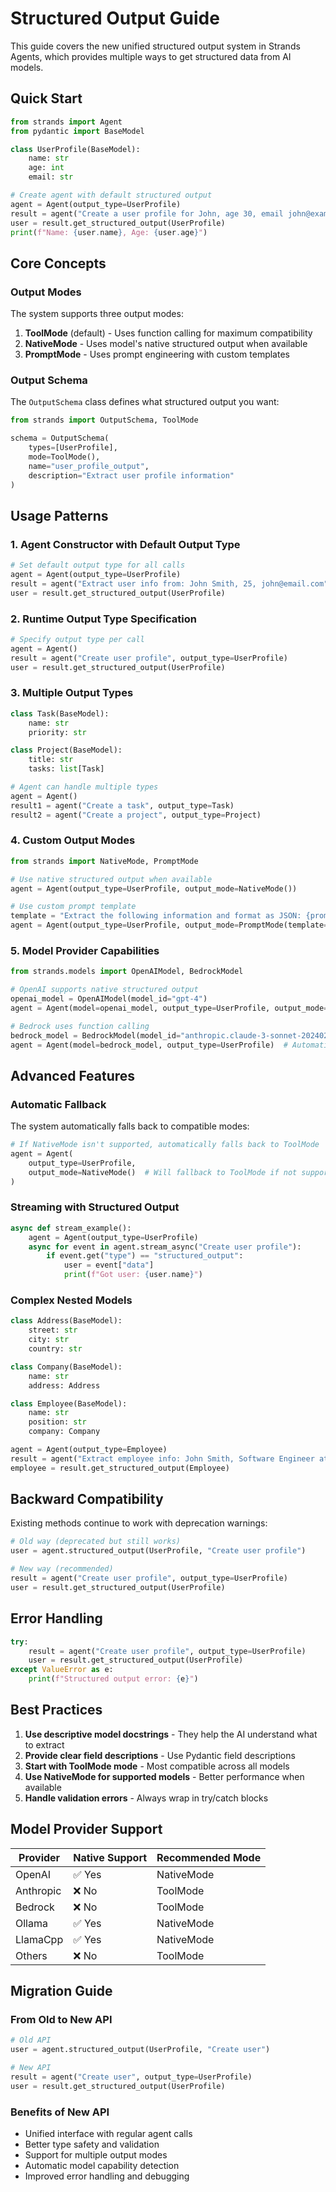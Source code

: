 # Structured Output Guide

This guide covers the new unified structured output system in Strands Agents, which provides multiple ways to get structured data from AI models.

## Quick Start

```python
from strands import Agent
from pydantic import BaseModel

class UserProfile(BaseModel):
    name: str
    age: int
    email: str

# Create agent with default structured output
agent = Agent(output_type=UserProfile)
result = agent("Create a user profile for John, age 30, email john@example.com")
user = result.get_structured_output(UserProfile)
print(f"Name: {user.name}, Age: {user.age}")
```

## Core Concepts

### Output Modes

The system supports three output modes:

1. **ToolMode** (default) - Uses function calling for maximum compatibility
2. **NativeMode** - Uses model's native structured output when available
3. **PromptMode** - Uses prompt engineering with custom templates

### Output Schema

The `OutputSchema` class defines what structured output you want:

```python
from strands import OutputSchema, ToolMode

schema = OutputSchema(
    types=[UserProfile],
    mode=ToolMode(),
    name="user_profile_output",
    description="Extract user profile information"
)
```

## Usage Patterns

### 1. Agent Constructor with Default Output Type

```python
# Set default output type for all calls
agent = Agent(output_type=UserProfile)
result = agent("Extract user info from: John Smith, 25, john@email.com")
user = result.get_structured_output(UserProfile)
```

### 2. Runtime Output Type Specification

```python
# Specify output type per call
agent = Agent()
result = agent("Create user profile", output_type=UserProfile)
user = result.get_structured_output(UserProfile)
```

### 3. Multiple Output Types

```python
class Task(BaseModel):
    name: str
    priority: str

class Project(BaseModel):
    title: str
    tasks: list[Task]

# Agent can handle multiple types
agent = Agent()
result1 = agent("Create a task", output_type=Task)
result2 = agent("Create a project", output_type=Project)
```

### 4. Custom Output Modes

```python
from strands import NativeMode, PromptMode

# Use native structured output when available
agent = Agent(output_type=UserProfile, output_mode=NativeMode())

# Use custom prompt template
template = "Extract the following information and format as JSON: {prompt}"
agent = Agent(output_type=UserProfile, output_mode=PromptMode(template=template))
```

### 5. Model Provider Capabilities

```python
from strands.models import OpenAIModel, BedrockModel

# OpenAI supports native structured output
openai_model = OpenAIModel(model_id="gpt-4")
agent = Agent(model=openai_model, output_type=UserProfile, output_mode=NativeMode())

# Bedrock uses function calling
bedrock_model = BedrockModel(model_id="anthropic.claude-3-sonnet-20240229-v1:0")
agent = Agent(model=bedrock_model, output_type=UserProfile)  # Automatically uses ToolMode
```

## Advanced Features

### Automatic Fallback

The system automatically falls back to compatible modes:

```python
# If NativeMode isn't supported, automatically falls back to ToolMode
agent = Agent(
    output_type=UserProfile, 
    output_mode=NativeMode()  # Will fallback to ToolMode if not supported
)
```

### Streaming with Structured Output

```python
async def stream_example():
    agent = Agent(output_type=UserProfile)
    async for event in agent.stream_async("Create user profile"):
        if event.get("type") == "structured_output":
            user = event["data"]
            print(f"Got user: {user.name}")
```

### Complex Nested Models

```python
class Address(BaseModel):
    street: str
    city: str
    country: str

class Company(BaseModel):
    name: str
    address: Address

class Employee(BaseModel):
    name: str
    position: str
    company: Company

agent = Agent(output_type=Employee)
result = agent("Extract employee info: John Smith, Software Engineer at Acme Corp, 123 Main St, New York, USA")
employee = result.get_structured_output(Employee)
```

## Backward Compatibility

Existing methods continue to work with deprecation warnings:

```python
# Old way (deprecated but still works)
user = agent.structured_output(UserProfile, "Create user profile")

# New way (recommended)
result = agent("Create user profile", output_type=UserProfile)
user = result.get_structured_output(UserProfile)
```

## Error Handling

```python
try:
    result = agent("Create user profile", output_type=UserProfile)
    user = result.get_structured_output(UserProfile)
except ValueError as e:
    print(f"Structured output error: {e}")
```

## Best Practices

1. **Use descriptive model docstrings** - They help the AI understand what to extract
2. **Provide clear field descriptions** - Use Pydantic field descriptions
3. **Start with ToolMode mode** - Most compatible across all models
4. **Use NativeMode for supported models** - Better performance when available
5. **Handle validation errors** - Always wrap in try/catch blocks

## Model Provider Support

| Provider | Native Support | Recommended Mode |
|----------|----------------|------------------|
| OpenAI | ✅ Yes | NativeMode |
| Anthropic | ❌ No | ToolMode |
| Bedrock | ❌ No | ToolMode |
| Ollama | ✅ Yes | NativeMode |
| LlamaCpp | ✅ Yes | NativeMode |
| Others | ❌ No | ToolMode |

## Migration Guide

### From Old to New API

```python
# Old API
user = agent.structured_output(UserProfile, "Create user")

# New API
result = agent("Create user", output_type=UserProfile)
user = result.get_structured_output(UserProfile)
```

### Benefits of New API

- Unified interface with regular agent calls
- Better type safety and validation
- Support for multiple output modes
- Automatic model capability detection
- Improved error handling and debugging
